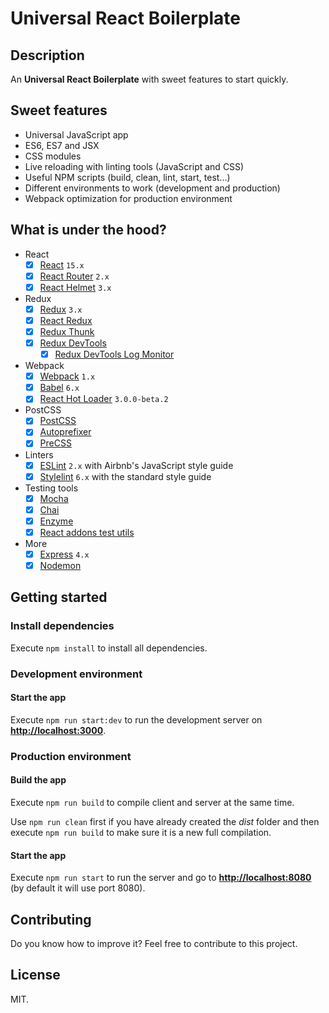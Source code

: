 # Universal React Boilerplate

## Description

An **Universal React Boilerplate** with sweet features to start quickly.

## Sweet features

- Universal JavaScript app
- ES6, ES7 and JSX
- CSS modules
- Live reloading with linting tools (JavaScript and CSS)
- Useful NPM scripts (build, clean, lint, start, test...)
- Different environments to work (development and production)
- Webpack optimization for production environment

## What is under the hood?

- React
  - [x] [React](https://facebook.github.io/react/) `15.x`
  - [x] [React Router](https://github.com/reactjs/react-router) `2.x`
  - [x] [React Helmet](https://github.com/nfl/react-helmet) `3.x`
- Redux
  - [x] [Redux](http://redux.js.org/) `3.x`
  - [x] [React Redux](https://github.com/reactjs/react-redux)
  - [x] [Redux Thunk](https://github.com/gaearon/redux-thunk)
  - [x] [Redux DevTools](https://github.com/gaearon/redux-devtools)
    - [x] [Redux DevTools Log Monitor](https://github.com/gaearon/redux-devtools-log-monitor)
- Webpack
  - [x] [Webpack](https://webpack.github.io/) `1.x`
  - [x] [Babel](https://babeljs.io/) `6.x`
  - [x] [React Hot Loader](http://gaearon.github.io/react-hot-loader/) `3.0.0-beta.2`
- PostCSS
  - [x] [PostCSS](http://postcss.org/)
  - [x] [Autoprefixer](https://github.com/postcss/autoprefixer)
  - [x] [PreCSS](https://github.com/jonathantneal/precss)
- Linters
  - [x] [ESLint](http://eslint.org/) `2.x` with Airbnb's JavaScript style guide
  - [x] [Stylelint](http://stylelint.io/) `6.x` with the standard style guide
- Testing tools
  - [x] [Mocha](https://mochajs.org/)
  - [x] [Chai](http://chaijs.com/)
  - [x] [Enzyme](http://airbnb.io/enzyme/)
  - [x] [React addons test utils](https://facebook.github.io/react/docs/test-utils.html)
- More
  - [x] [Express](http://expressjs.com/) `4.x`
  - [x] [Nodemon](http://nodemon.io/)

## Getting started

### Install dependencies

Execute `npm install` to install all dependencies.

### Development environment

#### Start the app

Execute `npm run start:dev` to run the development server on **[http://localhost:3000](http://localhost:3000)**.

### Production environment

#### Build the app

Execute `npm run build` to compile client and server at the same time.

Use `npm run clean` first if you have already created the *dist* folder and then execute `npm run build` to make sure it is a new full compilation.

#### Start the app

Execute `npm run start` to run the server and go to **[http://localhost:8080](http://localhost:8080)** (by default it will use port 8080).

## Contributing

Do you know how to improve it? Feel free to contribute to this project.

## License

MIT.
